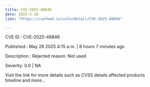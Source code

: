 ```yaml
---
title: CVE-2025-48846
date: 2025-5-28
lien: "https://cvefeed.io/vuln/detail/CVE-2025-48846"

---
```


CVE ID : CVE-2025-48846

Published :  May 28
2025
4:15 a.m. | 8 hours
7 minutes ago

Description : Rejected reason: Not used

Severity: 0.0 | NA

Visit the link for more details
such as CVSS details
affected products
timeline
and more...
